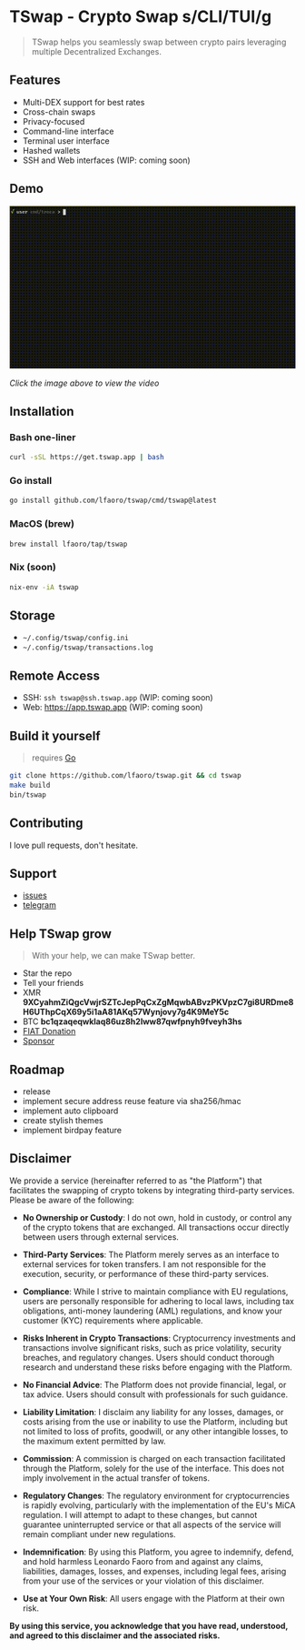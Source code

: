 # TSwap - Crypto Swap s/CLI/TUI/g

> TSwap helps you seamlessly swap between crypto pairs leveraging multiple Decentralized Exchanges.

## Features

- Multi-DEX support for best rates
- Cross-chain swaps
- Privacy-focused
- Command-line interface
- Terminal user interface
- Hashed wallets
- SSH and Web interfaces (WIP: coming soon)

## Demo

<a href="https://tswap.app/asset/demo.mp4">
  <img src="asset/demo.gif" alt="Demo GIF" />
</a>

_Click the image above to view the video_

## Installation

### Bash one-liner

```bash
curl -sSL https://get.tswap.app | bash
```

### Go install

```bash
go install github.com/lfaoro/tswap/cmd/tswap@latest
```

### MacOS (brew)

```bash
brew install lfaoro/tap/tswap
```

### Nix (soon)

```bash
nix-env -iA tswap
```

## Storage

- `~/.config/tswap/config.ini`
- `~/.config/tswap/transactions.log`

## Remote Access

- SSH: ```ssh tswap@ssh.tswap.app``` (WIP: coming soon)
- Web: https://app.tswap.app (WIP: coming soon)

## Build it yourself

> requires [Go](https://go.dev/doc/install)

```bash
git clone https://github.com/lfaoro/tswap.git && cd tswap
make build
bin/tswap
```

## Contributing

I love pull requests, don't hesitate.

## Support

- [issues](https://github.com/lfaoro/tswap/issues)
- [telegram](https://t.me/tswapswap)

## Help TSwap grow

> With your help, we can make TSwap better.

- Star the repo
- Tell your friends
- XMR **9XCyahmZiQgcVwjrSZTcJepPqCxZgMqwbABvzPKVpzC7gi8URDme8H6UThpCqX69y5i1aA81AKq57Wynjovy7g4K9MeY5c**
- BTC **bc1qzaqeqwklaq86uz8h2lww87qwfpnyh9fveyh3hs**
- [FIAT Donation](https://checkout.revolut.com/pay/7c8fae59-f65b-44de-9875-39dc014dc817)
- [Sponsor](https://github.com/sponsors/lfaoro)

## Roadmap
- release
- implement secure address reuse feature via sha256/hmac
- implement auto clipboard
- create stylish themes
- implement birdpay feature

## Disclaimer

We provide a service (hereinafter referred to as "the Platform") that facilitates the swapping of crypto tokens by integrating third-party services. Please be aware of the following:

- **No Ownership or Custody**: I do not own, hold in custody, or control any of the crypto tokens that are exchanged. All transactions occur directly between users through external services.

- **Third-Party Services**: The Platform merely serves as an interface to external services for token transfers. I am not responsible for the execution, security, or performance of these third-party services.

- **Compliance**: While I strive to maintain compliance with EU regulations, users are personally responsible for adhering to local laws, including tax obligations, anti-money laundering (AML) regulations, and know your customer (KYC) requirements where applicable.

- **Risks Inherent in Crypto Transactions**: Cryptocurrency investments and transactions involve significant risks, such as price volatility, security breaches, and regulatory changes. Users should conduct thorough research and understand these risks before engaging with the Platform.

- **No Financial Advice**: The Platform does not provide financial, legal, or tax advice. Users should consult with professionals for such guidance.

- **Liability Limitation**: I disclaim any liability for any losses, damages, or costs arising from the use or inability to use the Platform, including but not limited to loss of profits, goodwill, or any other intangible losses, to the maximum extent permitted by law.

- **Commission**: A commission is charged on each transaction facilitated through the Platform, solely for the use of the interface. This does not imply involvement in the actual transfer of tokens.

- **Regulatory Changes**: The regulatory environment for cryptocurrencies is rapidly evolving, particularly with the implementation of the EU's MiCA regulation. I will attempt to adapt to these changes, but cannot guarantee uninterrupted service or that all aspects of the service will remain compliant under new regulations.

- **Indemnification**: By using this Platform, you agree to indemnify, defend, and hold harmless Leonardo Faoro from and against any claims, liabilities, damages, losses, and expenses, including legal fees, arising from your use of the services or your violation of this disclaimer.

- **Use at Your Own Risk**: All users engage with the Platform at their own risk.

**By using this service, you acknowledge that you have read, understood, and agreed to this disclaimer and the associated risks.**
